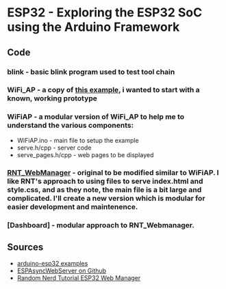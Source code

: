 # ESP32 - Exploring the ESP32 SoC using the Arduino Framework
## Code
### blink - basic blink program used to test tool chain
### WiFi_AP - a copy of [this example](https://github.com/espressif/arduino-esp32/blob/master/libraries/WiFi/examples/WiFiAccessPoint/WiFiAccessPoint.ino), i wanted to start with a known, working prototype
### WiFiAP - a modular version of WiFi_AP to help me to understand the various components:
* WiFiAP.ino - main file to setup the example
* serve.h/cpp - server code 
* serve_pages.h/cpp - web pages to be displayed
### [RNT_WebManager](https://randomnerdtutorials.com/esp32-wi-fi-manager-asyncwebserver/) - original to be modified similar to WiFiAP. I like RNT's approach to using files to serve index.html and style.css, and as they note, the main file is a bit large and complicated. I'll create a new version which is modular for easier development and maintenence.
### [Dashboard] - modular approach to RNT_Webmanager.

## Sources
* [arduino-esp32 examples](https://github.com/espressif/arduino-esp32/tree/master/libraries/WiFi/examples)
* [ESPAsyncWebServer on Github](https://github.com/me-no-dev/ESPAsyncWebServer)
* [Random Nerd Tutorial ESP32 Web Manager](https://randomnerdtutorials.com/esp32-wi-fi-manager-asyncwebserver/)
